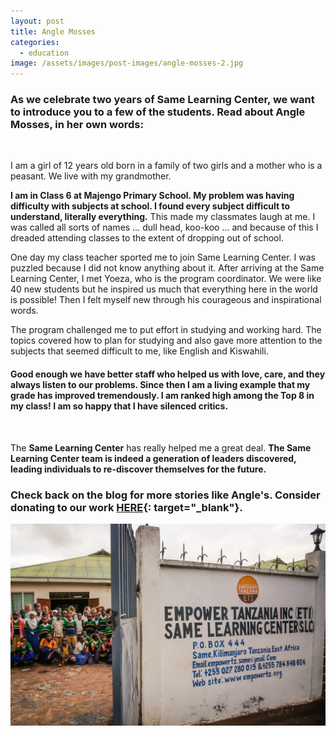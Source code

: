 ```yaml
---
layout: post
title: Angle Mosses
categories:
  - education
image: /assets/images/post-images/angle-mosses-2.jpg
---
```


### As we celebrate two years of Same Learning Center, we want to introduce you to a few of the students. Read about Angle Mosses, in her own words:

&nbsp;

I am a girl of 12 years old born in a family of two girls and a mother who is a peasant. We live with my grandmother.

**I am in Class 6 at Majengo Primary School. My problem was having difficulty with subjects at school. I found every subject difficult to understand, literally everything.** This made my classmates laugh at me. I was called all sorts of names … dull head, koo-koo … and because of this I dreaded attending classes to the extent of dropping out of school.

One day my class teacher sported me to join Same Learning Center. I was puzzled because I did not know anything about it. After arriving at the Same Learning Center, I met Yoeza, who is the program coordinator. We were like 40 new students but he inspired us much that everything here in the world is possible\! Then I felt myself new through his courageous and inspirational words.

The program challenged me to put effort in studying and working hard. The topics covered how to plan for studying and also gave more attention to the subjects that seemed difficult to me, like English and Kiswahili.

#### Good enough we have better staff who helped us with love, care, and they always listen to our problems. Since then I am a living example that my grade has improved tremendously. I am ranked high among the Top 8 in my class\! I am so happy that I have silenced critics.&nbsp;

&nbsp;

The **Same Learning Center**&nbsp;has really helped me a great deal. **The Same Learning Center team is indeed a generation of leaders discovered, leading individuals to re-discover themselves for the future.**

### **Check back on the blog for more stories like Angle's. Consider donating to our work [HERE](https://empowertz.org/donate/){: target="_blank"}.**

![](/uploads/2019/04/23/angle-mosses/learningcenter1.jpg)